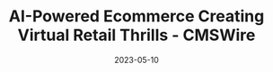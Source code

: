 ---
category:
- .nan
date: 2023-05-10
keyword_suggestion: ubuntu install docker
post_inspiration: https://www.cmswire.com/digital-experience/ai-is-transforming-ecommerce-into-a-virtual-playground/
silot_terms: digital automation
title: AI-Powered Ecommerce Creating Virtual Retail Thrills - CMSWire
---